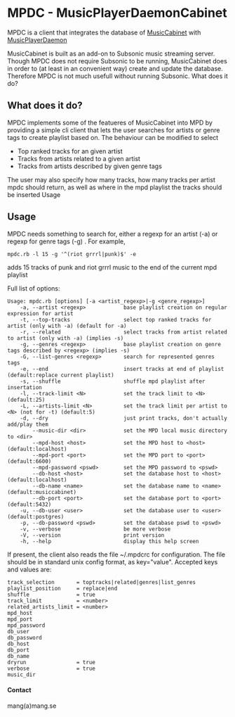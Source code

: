 MPDC - MusicPlayerDaemonCabinet
===============================

MPDC is a client that integrates the database of [MusicCabinet](http://dilerium.se/musiccabinet/) with [MusicPlayerDaemon](http://mpd.wikia.com/wiki/Music_Player_Daemon_Wiki)

MusicCabinet is built as an add-on to Subsonic music streaming server. Though MPDC
does not require Subsonic to be running, MusicCabinet does in order to (at least
in an convenient way) create and update the database. Therefore MPDC is not much
usefull without running Subsonic. What does it do?

What does it do?
----------------
MPDC implements some of the featueres of MusicCabinet into MPD by providing a
simple cli client that lets the user searches for artists or genre tags to create
playlist based on. The behaviour can be modified to select

* Top ranked tracks for an given artist
* Tracks from artists related to a given artist
* Tracks from artists described by given genre tags

The user may also specify how many tracks, how many tracks per artist mpdc should
return, as well as where in the mpd playlist the tracks should be inserted Usage

Usage
-----

MPDC needs something to search for, either a regexp for an artist (-a) or regexp
for genre tags (-g) . For example,

    mpdc.rb -l 15 -g '^(riot grrrl|punk)$' -e

adds 15 tracks of punk and riot grrrl music to the end of the current mpd playlist

Full list of options:

    Usage: mpdc.rb [options] [-a <artist_regexp>|-g <genre_regexp>]
        -a, --artist <regexp>            base playlist creation on regular expression for artist
        -t, --top-tracks                 select top ranked tracks for artist (only with -a) (default for -a)
        -r, --related                    select tracks from artist related to artist (only with -a) (implies -s)
        -g, --genres <regexp>            base playlist creation on genre tags described by <regexp> (implies -s)
        -G, --list-genres <regexp>       search for represented genres tags
        -e, --end                        insert tracks at end of playlist (default:replace current playlist)
        -s, --shuffle                    shuffle mpd playlist after insertation
        -l, --track-limit <N>            set the track limit to <N> (default:25)
        -L, --artists-limit <N>          set the track limit per artist to <N> (not for -t) (default:5)
        -d, --dry                        just print tracks, don't actually add/play them
            --music-dir <dir>            set the MPD local music directory to <dir>
            --mpd-host <host>            set the MPD host to <host> (default:localhost)
            --mpd-port <port>            set the MPD port to <port> (default:6600)
            --mpd-password <pswd>        set the MPD password to <pswd>
            --db-host <host>             set the database host to <host> (default:localhost)
            --db-name <name>             set the database name to <name> (default:musiccabinet)
            --db-port <port>             set the database port to <port> (default:5432)
        -u, --db-user <user>             set the database user to <user> (default:postgres)
        -p, --db-password <pswd>         set the database pswd to <pswd>
        -v, --verbose                    be more verbose
        -V, --version                    print version
        -h, --help                       display this help screen

If present, the client also reads the file ~/.mpdcrc for configuration. The file
should be in standard unix config format, as key="value". Accepted keys and values
are:

    track_selection       = toptracks|related|genres|list_genres
    playlist_position     = replace|end
    shuffle               = true
    track_limit           = <number>
    related_artists_limit = <number>
    mpd_host
    mpd_port
    mpd_password
    db_user
    db_password
    db_host
    db_port
    db_name
    dryrun                = true
    verbose               = true
    music_dir

#### Contact
mang(a)mang.se
